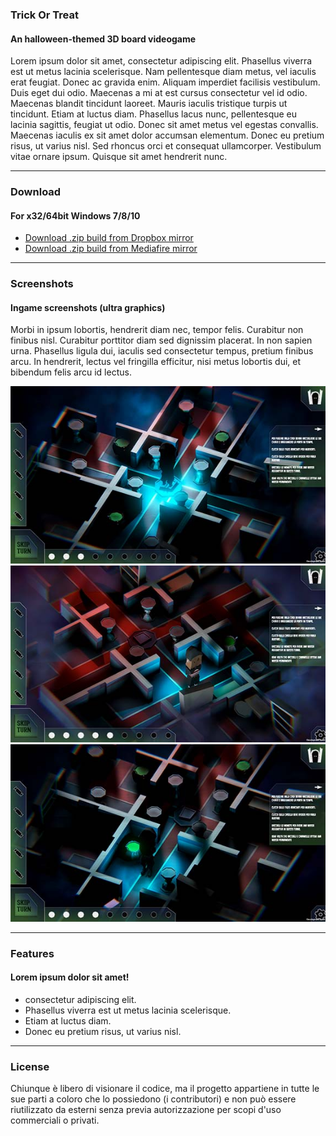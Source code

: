 ### Trick Or Treat
#### An halloween-themed 3D board videogame

Lorem ipsum dolor sit amet, consectetur adipiscing elit. Phasellus viverra est ut metus lacinia scelerisque. Nam pellentesque diam metus, vel iaculis erat feugiat. Donec ac gravida enim. Aliquam imperdiet facilisis vestibulum. Duis eget dui odio. Maecenas a mi at est cursus consectetur vel id odio. Maecenas blandit tincidunt laoreet. Mauris iaculis tristique turpis ut tincidunt. Etiam at luctus diam. Phasellus lacus nunc, pellentesque eu lacinia sagittis, feugiat ut odio. Donec sit amet metus vel egestas convallis. Maecenas iaculis ex sit amet dolor accumsan elementum. Donec eu pretium risus, ut varius nisl. Sed rhoncus orci et consequat ullamcorper. Vestibulum vitae ornare ipsum. Quisque sit amet hendrerit nunc.

---

### Download
#### For x32/64bit Windows 7/8/10

- [Download .zip build from Dropbox mirror](https://www.dropbox.com/s/mr01760c4xdvymu/TrickOrTreat.zip?dl=1)
- [Download .zip build from Mediafire mirror](http://www.mediafire.com/file/ptbej3loxth4775/TrickOrTreat.zip)

---

### Screenshots
#### Ingame screenshots (ultra graphics)

Morbi in ipsum lobortis, hendrerit diam nec, tempor felis. Curabitur non finibus nisl. Curabitur porttitor diam sed dignissim placerat. In non sapien urna. Phasellus ligula dui, iaculis sed consectetur tempus, pretium finibus arcu. In hendrerit, lectus vel fringilla efficitur, nisi metus lobortis dui, et bibendum felis arcu id lectus.

![](https://raw.githubusercontent.com/Leonardo-Fiori/trickortreat/master/docs/images/Screenshot%20(2).jpg) ![](https://raw.githubusercontent.com/Leonardo-Fiori/trickortreat/master/docs/images/Screenshot%20(3).jpg)![](https://raw.githubusercontent.com/Leonardo-Fiori/trickortreat/master/docs/images/Screenshot%20(1).jpg)

---

### Features
#### Lorem ipsum dolor sit amet!
- consectetur adipiscing elit.
- Phasellus viverra est ut metus lacinia scelerisque.
- Etiam at luctus diam.
- Donec eu pretium risus, ut varius nisl.

---

### License

Chiunque è libero di visionare il codice, ma il progetto appartiene in tutte le sue parti a coloro che lo possiedono (i contributori) e non può essere riutilizzato da esterni senza previa autorizzazione per scopi d'uso commerciali o privati.
